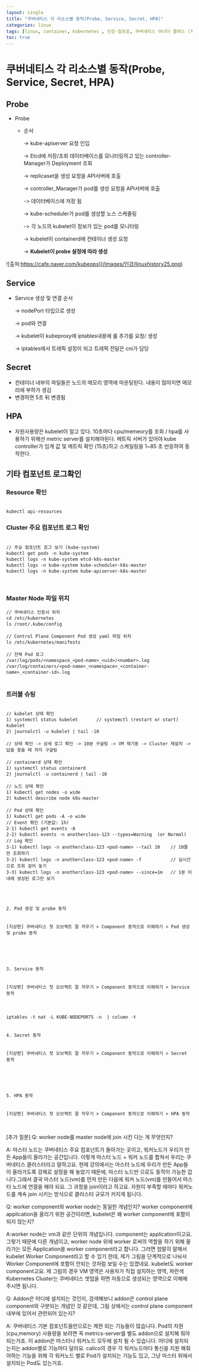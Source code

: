 ```yaml
---
layout: single
title: "쿠버네티스 각 리소스별 동작(Probe, Service, Secret, HPA)"
categories: linux
tags: [linux, container, kubernetes , 인강-일프로, 쿠버네티스 어나더 클래스 (지상편) - Sprint 1 2 , PV,PVC ,Deployment, HPA, Service  ]
toc: true
---
```




#  쿠버네티스 각 리소스별 동작(Probe, Service, Secret, HPA)

## Probe

   - Probe 
     - 순서

        -> kube-apiserver 요청 인입 

        -> Etcd에 저장/조회  데이터베이스를 모니터링하고 있는 controller-Manager가 Deployment 조회 

        -> replicaset을 생성 요청을 API서버에 호출 

        -> controller_Manager가  pod를 생성 요청을 API서버에 호출 

        -> 데이터베이스에 저장 됨 

        -> kube-scheduler가  pod를 생성할 노스 스케줄링 

        -> 각 노드의 kubelet이 정보가 있는 pod를 모니터링 

        -> kubelet이 containerd에 컨테이너 생성 요청

        -> **Kubelet이  probe 설정에 따라 생성**

   ![출처:https://cafe.naver.com/kubeops](/Images/인강/linuxhistory25.png)

## Service 
  - Service 생성 및 연결 순서 

    -> nodePort 타입으로 생성

    -> pod와 연결

    -> kubelet이 kubeproxy에 iptables내용에 룰 추가를 요청/ 생성

    -> iptables에서  트레픽 설정이 되고  트레픽 전달은  cni가 담당


## Secret
  - 컨테이너 내부의 파일들은  노드의 메모리 영역에 마운팅된다. 내용이 많아지면  메모리에 부하가 생김
  - 변경하면  5초 뒤 변경됨


## HPA
  - 자원사용량은 kubelet이 알고 있다. 10초마다 cpu/memeory를 조회 / hpa를 사용하기 위해선 metric server를 설치해야된다. 메트릭 서버가 있어야  kube controller가  임계 값 및 메트릭 확인 (15초)하고 스케일링을 1~85 초 반응하여 동작한다.




## 기타 컴포넌트 로그확인 



### Resource 확인

~~~

kubectl api-resources

~~~


### Cluster 주요 컴포넌트 로그 확인

~~~

// 주요 컴포넌트 로그 보기 (kube-system)
kubectl get pods -n kube-system
kubectl logs -n kube-system etcd-k8s-master
kubectl logs -n kube-system kube-scheduler-k8s-master
kubectl logs -n kube-system kube-apiserver-k8s-master

~~~
​

### Master Node 파일 위치

~~~
// 쿠버네티스 인증서 위치
cd /etc/kubernetes
ls /root/.kube/config

// Control Plane Component Pod 생성 yaml 파일 위치
ls /etc/kubernetes/manifests

// 전체 Pod 로그
/var/log/pods/<namespace_<pod-name>_<uid>/<number>.log
/var/log/containers/<pod-name>_<namespace>_<container-name>_<container-id>.log
​
~~~

### 트러블 슈팅

~~~

// kubelet 상태 확인
1) systemctl status kubelet       // systemctl (restart or start) kubelet
2) journalctl -u kubelet | tail -10

// 상태 확인 -> 상세 로그 확인 -> 10분 구글링 -> VM 재기동 -> Cluster 재설치 ->  답을 찾을 때 까지 구글링

// containerd 상태 확인
1) systemctl status containerd
2) journalctl -u containerd | tail -10

// 노드 상태 확인
1) kubectl get nodes -o wide
2) kubectl describe node k8s-master

// Pod 상태 확인
1) kubectl get pods -A -o wide
// Event 확인 (기본값: 1h)
2-1) kubectl get events -A
2-2) kubectl events -n anotherclass-123 --types=Warning  (or Normal)
// Log 확인
3-1) kubectl logs -n anotherclass-123 <pod-name> --tail 10    // 10줄 만 조회하기
3-2) kubectl logs -n anotherclass-123 <pod-name> -f           // 실시간으로 조회 걸어 놓기
3-3) kubectl logs -n anotherclass-123 <pod-name> --since=1m   // 1분 이내에 생성된 로그만 보기




2. Pod 생성 및 probe 동작


[지상편] 쿠버네티스 첫 오브젝트 잘 끼우기 > Component 동작으로 이해하기 > Pod 생성 및 probe 동작

​

​

3. Service 동작


[지상편] 쿠버네티스 첫 오브젝트 잘 끼우기 > Component 동작으로 이해하기 > Service 동작

​

iptables -t nat -L KUBE-NODEPORTS -n  | column -t
​

4. Secret 동작


[지상편] 쿠버네티스 첫 오브젝트 잘 끼우기 > Component 동작으로 이해하기 > Secret 동작

​

​

5. HPA 동작


[지상편] 쿠버네티스 첫 오브젝트 잘 끼우기 > Component 동작으로 이해하기 > HPA 동작

~~~
​


[추가 질문]
Q: worker node를 master node에 join 시킨 다는 게 무엇인지?

A: 마스터 노드는 쿠버네티스 주요 컴포넌트가 돌아가는 곳이고, 워커노드가 우리가 만든 App들이 올라가는 공간입니다. 이렇게 마스터 노드 + 워커 노드를 합쳐서 우리는 쿠버네티스 클러스터라고 말하고요. 현재 강의에서는 마스터 노드에 우리가 만든 App들이 올라가도록 강제로 설정을 해 놓았기 때문에, 마스터 노드만 으로도 동작이 가능한 겁니다.그래서 결국 마스터 노드(vm)를 먼저 만든 다음에 워커 노드(vm)를 만들어서 마스터 노드에 연결을 해야 되요. 그 과정을 join이라고 하고요. 자원이 부족할 때마다 워커노드를 계속 join 시키는 방식으로 클러스터 규모가 커지게 됩니다.


Q:  worker component와 worker node는 동일한 개념인지? worker component에 application을 올리기 위한 공간이라면, kubelet은 왜 worker component에 포함이 되지 않는지?

A:worker node는 vm과 같은 단위의 개념입니다. component는 application이고요. 그렇기 때문에 다른 개념이고, worker node 위에 worker 로써의 역할을 하기 위해 올라가는 모든 Application을 worker component라고 합니다. 그러면 엄말히 말해서 kubelet Worker Component라고 할 수 있기 한데, 제가 그림을 단계적으로 나눠서 Worker Component에 포함이 안되는 것처럼 보일 수는 있겠네요. kubelet도 worker component고요. 제 그림의 경우 VM 영역은 사용자가 직접 설치하는 영역, 파란색 Kubernetes Cluster는 쿠버네티스 셋업을 하면 자동으로 생성되는 영역으로 이해해 주시면 됩니다.

Q: Addon은 어디에 설치되는 것인지, 검색해보니 addon은 control plane component와 구분되는 개념인 것 같은데, 그림 상에서는 control plane component 내부에 있어서 관련되어 있는지?

A: 쿠버네티스 기본 컴포넌트들만으로는 제한 되는 기능들이 많습니다. Pod의 자원(cpu,memory) 사용량을 보려면 꼭 metrics-server를 별도 addon으로 설치해 줘야 되는거죠. 이 addon은 마스터나 워커노드 모두에 설치 될 수 있습니다. 어디에 설치되는지는 addon별로 기능마다 달라요. calico의 경우 각 워커노드마다 통신을 지원 해줘야하는 기능을 위해 각 워커노드 별로 Pod가 설치되는 기능도 있고, 그냥 마스터 위에서 설치되는 Pod도 있는거죠.




